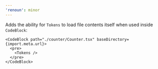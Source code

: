 ```yaml
---
'renoun': minor
---
```


Adds the ability for `Tokens` to load file contents itself when used inside `CodeBlock`:

```tsx
<CodeBlock path="./counter/Counter.tsx" baseDirectory={import.meta.url}>
  <pre>
    <Tokens />
  </pre>
</CodeBlock>
```
